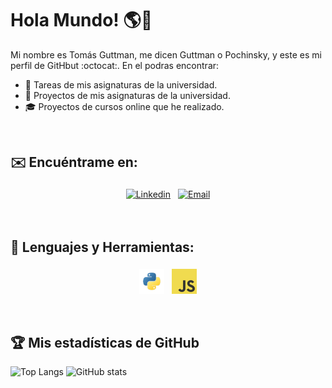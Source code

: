 # Hola Mundo! :earth_americas::wave:

Mi nombre es Tomás Guttman, me dicen Guttman o Pochinsky, y este es mi perfil de GitHbut :octocat:. En el podras encontrar:

- 📝 Tareas de mis asignaturas de la universidad.
- :open_file_folder: Proyectos de mis asignaturas de la universidad.
- :mortar_board: Proyectos de cursos online que he realizado.

<br/>

## ✉️ Encuéntrame en:

<p align="center">
 <a href="https://www.linkedin.com/in/guttmanpogorzelski/" target="_blank" rel="noopener noreferrer"> <img src="https://cdn.jsdelivr.net/npm/simple-icons@v3/icons/linkedin.svg" alt="Linkedin" height="40" style="vertical-align:top; margin:4px"></a>
 <a href="mailto:tomas.guttman@sansano.usm.com"> <img src="https://cdn.jsdelivr.net/npm/simple-icons@v3/icons/gmail.svg" alt="Email" height="40" style="vertical-align:top; margin:4px"></a>
</p>

<br />

## 🧰 Lenguajes y Herramientas:
<p align="center">
<img src="https://raw.githubusercontent.com/github/explore/80688e429a7d4ef2fca1e82350fe8e3517d3494d/topics/python/python.png" alt="Python" height="40" style="vertical-align:top; margin:4px">
<img src="https://raw.githubusercontent.com/github/explore/80688e429a7d4ef2fca1e82350fe8e3517d3494d/topics/javascript/javascript.png" alt="Javascript" height="40" style="vertical-align:top; margin:4px">
</p>

<br/>

## 🏆 Mis estadísticas de GitHub

![Top Langs](https://github-readme-stats.vercel.app/api/top-langs/?username=Pochinsky&theme=tokyonight)
![GitHub stats](https://github-readme-stats.vercel.app/api?username=Pochinsky&show_icons=true&theme=tokyonight)

<!--
### Hi there 👋

**Pochinsky/Pochinsky** is a ✨ _special_ ✨ repository because its `README.md` (this file) appears on your GitHub profile.

Here are some ideas to get you started:

- 🔭 I’m currently working on ...
- 🌱 I’m currently learning ...
- 👯 I’m looking to collaborate on ...
- 🤔 I’m looking for help with ...
- 💬 Ask me about ...
- 📫 How to reach me: ...
- 😄 Pronouns: ...
- ⚡ Fun fact: ...
-->
